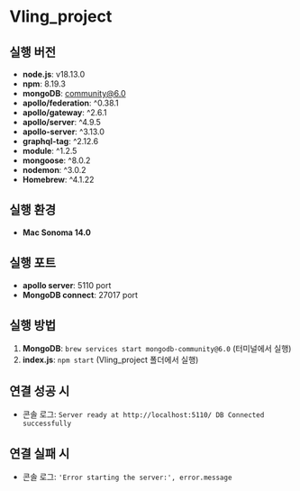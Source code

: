 # Vling_project

## 실행 버전

- **node.js**: v18.13.0
- **npm**: 8.19.3
- **mongoDB**: community@6.0
- **apollo/federation**: ^0.38.1
- **apollo/gateway**: ^2.6.1
- **apollo/server**: ^4.9.5
- **apollo-server**: ^3.13.0
- **graphql-tag**: ^2.12.6
- **module**: ^1.2.5
- **mongoose**: ^8.0.2
- **nodemon**: ^3.0.2
- **Homebrew**: ^4.1.22

## 실행 환경

- **Mac Sonoma 14.0**

## 실행 포트

- **apollo server**: 5110 port
- **MongoDB connect**: 27017 port

## 실행 방법

1. **MongoDB**: `brew services start mongodb-community@6.0` (터미널에서 실행)
2. **index.js**: `npm start` (Vling_project 폴더에서 실행)

## 연결 성공 시

- 콘솔 로그: `Server ready at http://localhost:5110/ DB Connected successfully`

## 연결 실패 시

- 콘솔 로그: `'Error starting the server:', error.message`
